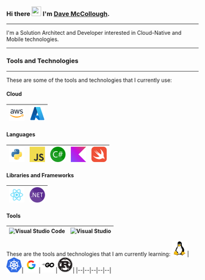 ### Hi there <img src=https://raw.githubusercontent.com/MartinHeinz/MartinHeinz/master/wave.gif width="25" height="25"> I'm [Dave McCollough](https://davemccollough.com).
---
I'm a Solution Architect and Developer interested in Cloud-Native and Mobile technologies.

***
### Tools and Technologies 
---
These are some of the tools and technologies that I currently use:

#### Cloud
<img title="AWS" alt="AWS" width="40px" src="https://raw.githubusercontent.com/github/explore/main/topics/aws/aws.png">|<img title="Azure" alt="Azure" width="40px" src="https://raw.githubusercontent.com/github/explore/eaef8552d8b082ffafe2bfc8a5023d47da904aac/topics/azure/azure.png">
|--|--|
#### Languages 
<img title="Python" alt="Python" width="40px" src="https://raw.githubusercontent.com/github/explore/master/topics/python/python.png" />|<img alt="JavaScript" title="JavaScript" width="40px" src="https://raw.githubusercontent.com/github/explore/master/topics/javascript/javascript.png">|<img alt="C#" title="c#" width="40px" src="https://raw.githubusercontent.com/github/explore/80688e429a7d4ef2fca1e82350fe8e3517d3494d/topics/csharp/csharp.png">|<img alt="Kotlin" title="Kotlin" width="40px" src="https://raw.githubusercontent.com/github/explore/4479d2a2c854198cb00160f8593519c14dc3b905/topics/kotlin/kotlin.png">|<img alt="Swift" title="Swift" width="40px" src="https://raw.githubusercontent.com/github/explore/80688e429a7d4ef2fca1e82350fe8e3517d3494d/topics/swift/swift.png">
|--|--|--|--|--|

#### Libraries and Frameworks
<img title="React Native" alt="React Native" width="40px" src="https://raw.githubusercontent.com/github/explore/80688e429a7d4ef2fca1e82350fe8e3517d3494d/topics/react-native/react-native.png" />|<img alt="DotNet" title="DotNet" width="40px" src="https://raw.githubusercontent.com/github/explore/93d8a67084f94b2a444e510199a6e7622e5b09a3/topics/dotnet/dotnet.png">|
|--|--|
#### Tools
<img title="Visual Studio Code" alt="Visual Studio Code" width="40px" src="https://camo.githubusercontent.com/8309f96251a086c056e0d7262b7eb66b2da6bdc35ed439b269fd907aa516095a/68747470733a2f2f63646e2e776f726c64766563746f726c6f676f2e636f6d2f6c6f676f732f76697375616c2d73747564696f2d636f64652d312e737667" />|<img alt="Visual Studio" title="Visual Studio" width="40px" src="https://camo.githubusercontent.com/6ef5b9ab48e506b686160b72ef7b122590d4b0f9866ba2287ca0e9d6959839f3/68747470733a2f2f63646e2e776f726c64766563746f726c6f676f2e636f6d2f6c6f676f732f76697375616c2d73747564696f2d323031332e737667">|
|--|--|

These are the tools and technologies that I am currently learning:
<img title="Linux" alt="Linux" width="40px" src="https://raw.githubusercontent.com/github/explore/80688e429a7d4ef2fca1e82350fe8e3517d3494d/topics/linux/linux.png" />|<img alt="Kubernetes" title="Kubernetes" width="40px" src="https://raw.githubusercontent.com/github/explore/80688e429a7d4ef2fca1e82350fe8e3517d3494d/topics/kubernetes/kubernetes.png">|<img alt="Google Cloud" title="Google Cloud" width="40px" src="https://raw.githubusercontent.com/github/explore/80688e429a7d4ef2fca1e82350fe8e3517d3494d/topics/google/google.png">|<img alt="GO" title="GO" width="40px" src="https://raw.githubusercontent.com/github/explore/80688e429a7d4ef2fca1e82350fe8e3517d3494d/topics/go/go.png">|<img alt="Rust" title="Rust" width="40px" src="https://raw.githubusercontent.com/github/explore/80688e429a7d4ef2fca1e82350fe8e3517d3494d/topics/rust/rust.png">|
|--|--|--|--|--|



<!--
**dave-mccollough/dave-mccollough** is a ✨ _special_ ✨ repository because its `README.md` (this file) appears on your GitHub profile.

Here are some ideas to get you started:

- 🔭 I’m currently working on ...
- 🌱 I’m currently learning ...
- 👯 I’m looking to collaborate on ...
- 🤔 I’m looking for help with ...
- 💬 Ask me about ...
- 📫 How to reach me: ...
- 😄 Pronouns: ...
- ⚡ Fun fact: ...
-->
